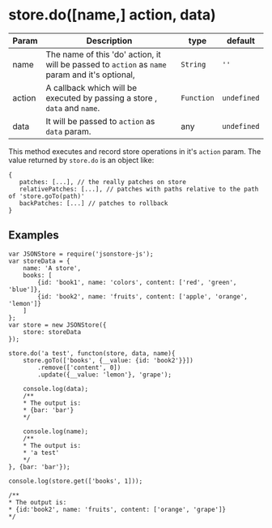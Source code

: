 # store.do([name,] action, data)

| **Param** | **Description** | **type** | **default** |
| --- | --- | --- | --- |
| name | The name of this 'do' action, it will be passed to `action` as `name` param and it's optional, | `String` | `''`|
| action  | A callback which will be executed by passing a store , `data` and `name`. | `Function` | `undefined` |
| data | It will be passed to `action` as `data` param. | any | `undefined`|

This method executes and record store operations in it's `action` param. The value returned by `store.do` is an object like:
 ```
 {
    patches: [...], // the really patches on store
    relativePatches: [...], // patches with paths relative to the path of 'store.goTo(path)'
    backPatches: [...] // patches to rollback
 }
 ```
 
## Examples
```
var JSONStore = require('jsonstore-js');
var storeData = {
    name: 'A store',
    books: [
        {id: 'book1', name: 'colors', content: ['red', 'green', 'blue']},
        {id: 'book2', name: 'fruits', content: ['apple', 'orange', 'lemon']}
    ]
};
var store = new JSONStore({
    store: storeData
});

store.do('a test', functon(store, data, name){
    store.goTo(['books', {__value: {id: 'book2'}}])
        .remove(['content', 0])
        .update({__value: 'lemon'}, 'grape');
        
    console.log(data);
    /**
    * The output is:
    * {bar: 'bar'}
    */
    
    console.log(name);
    /**
    * The output is:
    * 'a test'
    */
}, {bar: 'bar'});

console.log(store.get(['books', 1]));

/**
* The output is:
* {id:'book2', name: 'fruits', content: ['orange', 'grape']}
*/

```
